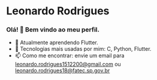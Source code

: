 # Leonardo Rodrigues

### Olá! 👋 Bem vindo ao meu perfil.

- 📕 Atualmente aprendendo Flutter.
- 👦 Tecnologias mais usadas por mim: C, Python, Flutter.
- 📫 Como me encontrar: envie um email para leonardo.rodrigues1512200@gmail.com ou leonardo.rodrigues18@fatec.sp.gov.br

  
